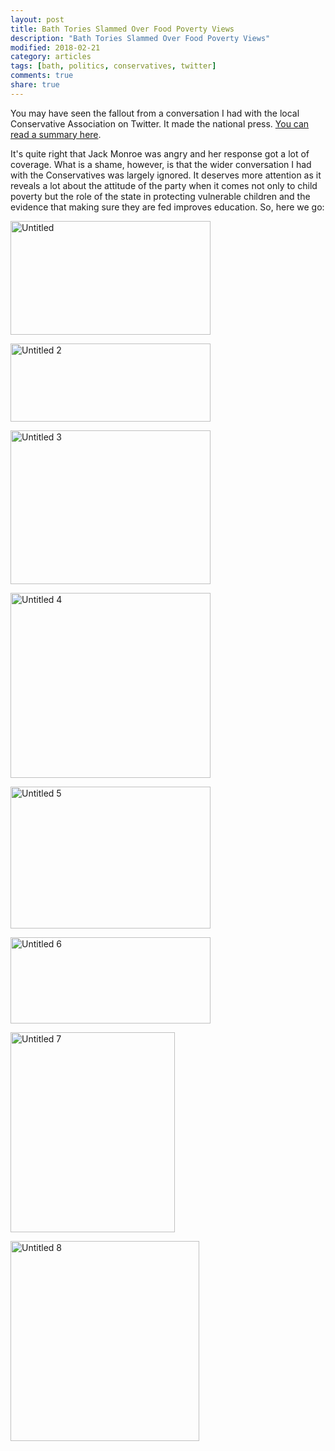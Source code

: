 ```yaml
---
layout: post
title: Bath Tories Slammed Over Food Poverty Views
description: "Bath Tories Slammed Over Food Poverty Views"
modified: 2018-02-21
category: articles
tags: [bath, politics, conservatives, twitter]
comments: true
share: true
---
```


You may have seen the fallout from a conversation I had with the local Conservative Association on Twitter. It made the
national press. <a href="https://bath.greenparty.org.uk/news/2018/02/20/bath-green-party-candidate-reveals-shocking-attitude-of-local-conservatives-to-food-poverty/">
You can read a summary here</a>.

It's quite right that Jack Monroe was angry and her response got a lot of coverage. What is a shame, however, is that
the wider conversation I had with the Conservatives was largely ignored. It deserves more attention as it reveals a
lot about the attitude of the party when it comes not only to child poverty but the role of the state in protecting
vulnerable children and the evidence that making sure they are fed improves education. So, here we go:

<a data-flickr-embed="true"  href="https://www.flickr.com/photos/dominic_tristram/40355391102/in/dateposted/" title="Untitled"><img src="https://farm5.staticflickr.com/4759/40355391102_6e33625332_n.jpg" width="320" height="182" alt="Untitled"></a><script async src="//embedr.flickr.com/assets/client-code.js" charset="utf-8"></script>

<a data-flickr-embed="true"  href="https://www.flickr.com/photos/dominic_tristram/40355391032/in/photostream/" title="Untitled 2"><img src="https://farm5.staticflickr.com/4624/40355391032_97a3fb5d02_n.jpg" width="320" height="125" alt="Untitled 2"></a><script async src="//embedr.flickr.com/assets/client-code.js" charset="utf-8"></script>

<a data-flickr-embed="true"  href="https://www.flickr.com/photos/dominic_tristram/38589335950/in/photostream/" title="Untitled 3"><img src="https://farm5.staticflickr.com/4655/38589335950_ce1edc74a3_n.jpg" width="320" height="246" alt="Untitled 3"></a><script async src="//embedr.flickr.com/assets/client-code.js" charset="utf-8"></script>

<a data-flickr-embed="true"  href="https://www.flickr.com/photos/dominic_tristram/40399896791/in/photostream/" title="Untitled 4"><img src="https://farm5.staticflickr.com/4622/40399896791_a5997109c6_n.jpg" width="320" height="296" alt="Untitled 4"></a><script async src="//embedr.flickr.com/assets/client-code.js" charset="utf-8"></script>

<a data-flickr-embed="true"  href="https://www.flickr.com/photos/dominic_tristram/40399896381/in/photostream/" title="Untitled 5"><img src="https://farm5.staticflickr.com/4622/40399896381_d29915c74c_n.jpg" width="320" height="227" alt="Untitled 5"></a><script async src="//embedr.flickr.com/assets/client-code.js" charset="utf-8"></script>

<a data-flickr-embed="true"  href="https://www.flickr.com/photos/dominic_tristram/40355390932/in/photostream/" title="Untitled 6"><img src="https://farm5.staticflickr.com/4748/40355390932_ea7fe8d9c3_n.jpg" width="320" height="138" alt="Untitled 6"></a><script async src="//embedr.flickr.com/assets/client-code.js" charset="utf-8"></script>

<a data-flickr-embed="true"  href="https://www.flickr.com/photos/dominic_tristram/25528083947/in/photostream/" title="Untitled 7"><img src="https://farm5.staticflickr.com/4653/25528083947_9ba1ab6a57_n.jpg" width="263" height="320" alt="Untitled 7"></a><script async src="//embedr.flickr.com/assets/client-code.js" charset="utf-8"></script>

<a data-flickr-embed="true"  href="https://www.flickr.com/photos/dominic_tristram/40399896211/in/photostream/" title="Untitled 8"><img src="https://farm5.staticflickr.com/4713/40399896211_7c7000a74b_n.jpg" width="302" height="320" alt="Untitled 8"></a><script async src="//embedr.flickr.com/assets/client-code.js" charset="utf-8"></script>
